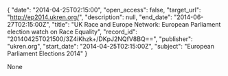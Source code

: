 {
  "date": "2014-04-25T02:15:00", 
  "open_access": false, 
  "target_url": "http://ep2014.ukren.org/", 
  "description": null, 
  "end_date": "2014-06-27T02:15:00Z", 
  "title": "UK Race and Europe Network: European Parliament election watch on Race Equality", 
  "record_id": "20140425T021500/3Z4iKhzk+/DKpJ2NQfV8BQ==", 
  "publisher": "ukren.org", 
  "start_date": "2014-04-25T02:15:00Z", 
  "subject": "European Parliament Elections 2014"
}

None